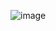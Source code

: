 
![image](https://github.com/JerryHung1103/Comp3111F23G22/assets/69104204/75a65f21-4376-46e1-b7b1-6b5f2b2307ae)
